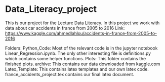 # Data_Literacy_project

This is our project for the Lecture Data Literacy.
In this project we work with data about car accidents in france from 2005 to 2016
Link: https://www.kaggle.com/ahmedlahlou/accidents-in-france-from-2005-to-2016

Folders:
Python_Code: Most of the relevant code is in the jupyter notebook Linear_Regression.ipynb. The only other interesting file is definitions.py which contains some helper functions.
Plots: This folder contains the finished plots.
archive: This contains our data downloaded from kaggle.com
Latex_Template: This contains latex templates and our own latex code. france_accidents_project.tex contains our final latex document.